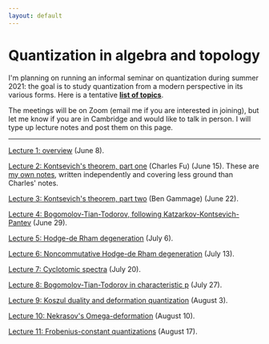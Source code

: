```yaml
---
layout: default
---
```

<script type="text/javascript" async=""
src="https://www.google-analytics.com/analytics.js"></script>
<script async=""
src="https://www.googletagmanager.com/gtag/js?id=UA-109004213-1"></script>
<script>
  window.dataLayer = window.dataLayer || [];
    function gtag(){dataLayer.push(arguments);}
      gtag('js', new Date());

        gtag('config', 'UA-109004213-1');
</script>
<script type="text/javascript"
src="https://cdn.mathjax.org/mathjax/latest/MathJax.js?config=TeX-AMS-MML_HTMLorMML">
</script>


<h1>Quantization in algebra and topology</h1>

I'm planning on running an informal seminar on quantization during summer 2021:
the goal is to study quantization from a modern perspective in its various
forms.  Here is a tentative <b><a href="/files/topics.pdf">list of
topics</a></b>.

The meetings will be on Zoom (email me if you are interested in joining), but
let me know if you are in Cambridge and would like to talk in person. I will
type up lecture notes and post them on this page.

<hr>

<a href="/files/summer-21/lecture-1.pdf">Lecture 1: overview</a> (June 8).

<a href="/files/summer-21/charles-notes-lecture-2.pdf">Lecture 2: Kontsevich's
theorem, part one</a> (Charles Fu) (June 15). These are <a
href="/files/summer-21/lecture-2.pdf">my own notes</a>, written independently
and covering less ground than Charles' notes.

<a href="/files/summer-21/benG-notes-lecture-3.pdf">Lecture 3: Kontsevich's
theorem, part two</a> (Ben Gammage) (June 22).

<a href="/files/summer-21/lecture-4.pdf">Lecture 4: Bogomolov-Tian-Todorov,
following Katzarkov-Kontsevich-Pantev</a> (June 29).

<a href="/files/summer-21/lecture-5.pdf">Lecture 5: Hodge-de Rham
degeneration</a> (July 6).

<a href="/files/summer-21/lecture-6.pdf">Lecture 6: Noncommutative Hodge-de Rham
degeneration</a> (July 13).

<a href="/files/summer-21/lecture-7.pdf">Lecture 7: Cyclotomic spectra</a> (July
20).

<a href="/files/summer-21/lecture-8.pdf">Lecture 8: Bogomolov-Tian-Todorov in
characteristic p</a> (July 27).

<a href="/files/summer-21/lecture-9.pdf">Lecture 9: Koszul duality and
deformation quantization</a> (August 3).

<a href="/files/summer-21/lecture-10.pdf">Lecture 10: Nekrasov's
Omega-deformation</a> (August 10).

<a href="/files/summer-21/lecture-11.pdf">Lecture 11: Frobenius-constant
quantizations</a> (August 17).
